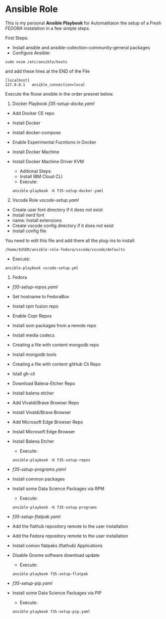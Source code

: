 # Ansible Role 

This is my personal **Ansible Playbook** for Automatitaion the setup of a Fresh _FEDORA_ instalation in a few simple steps.

First Steps:

* Install ansible and ansible-collection-community-general packages
* Configure Ansible:

```
sudo nvim /etc/ansible/hosts
``` 

and add these lines at the END of the File

```
[localhost]
127.0.0.1   ansible_connection=local
```

Execute the floow ansible in the order presnet below.

1. Docker Playbook _f35-setup-docke.yaml_

* Add Docker CE repo
* Install Docker
* Install docker-compose
* Enable Experimental Fucntions in Docker
* Install Docker Machine 
* Install Docker Machine Driver KVM

  - Aditional Steps:

  * Install IBM Cloud CLI

  - Execute:

  ```
  ansible-playbook -K f35-setup-docker.yaml
  ```

2. Vscode Role _vscode-setup.yaml_

* Create user font directory if it does not exist
* Install nerd font
* name: Install extensions
* Create vscode config directory if it does not exist
* Install config file

You need to edit this file and add there all the plug-ins to install:

```
/home/$USER/ansible-role-fedora/vscode/vscode/defaults
```

  - Execute:

  ```
  ansible-playbook vscode-setup.yml
  ```

1. Fedora 

- _f35-setup-repos.yaml_

* Set hostname to FedoraBox
* Install rpm fusion repo
* Enable Copr Repos
* Install som packages from a remote repo
* Install media codecs
* Creating a file with content mongodb repo
* Install mongodb tools
* Creating a file with content gitHub Cli Repo
* Istall gh-cli
* Download Balena-Etcher Repo 
* Install balena etcher
* Add Vivaldi/Brave Browser Repo
* Install Vivaldi/Brave Browser
* Add Microsoft Edge Browser Repo
* Install Microsoft Edge Browser
* Install Balena Etcher

  - Execute:

  ```
  ansible-playbook -K f35-setup-repos
  ```

- _f35-setup-programs.yaml_

* Install common packages
* Install some Data Science Packages via RPM

  - Execute:

  ```
  ansible-playbook -K f35-setup-programs
  ```

- _f35-setup-flatpak.yaml_

* Add the flathub repository remote to the user installation
* Add the Fedora repository remote to the user installation
* Install comon flatpaks (flathub) Applications
* Disable Gnome software download update

  - Execute:

  ```
  ansible-playbook f35-setup-flatpak
  ```

- _f35-setup-pip.yaml_

* Install some Data Science Packages via PIP

  - Execute:

  ```
  ansible-playbook f35-setup-pip.yaml
  ```
